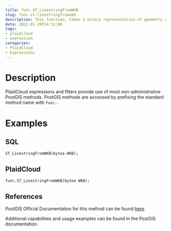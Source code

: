 ```yaml
---
title: func.ST_LinestringFromWKB
slug: func-st-linestringfromwkb
description: This function, takes a binary representation of geometry and a (SRID) and creates the appropriate geometry type -LINESTRING GEOMETRY
date: 2022-01-29T14:51:06
tags:
- plaidcloud
- expression
categories:
- PlaidCloud
- Expressions
---
```



# Description


PlaidCloud expressions and filters provide use of most non-administrative PostGIS methods. PostGIS methods are accessed by prefixing the standard method name with `func.`.



# Examples


## SQL



```
ST_LinestringFromWKB(bytea WKB);
```



## PlaidCloud



```
func.ST_LinestringFromWKB(bytea WKB);
```



## References


PostGIS Official Documentation for this method can be found [here](https://postgis.net/docs/manual-3.1/ST_LinestringFromWKB.html).



Additional capabilities and usage examples can be found in the PostGIS documentation.


